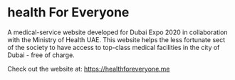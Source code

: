 # health For Everyone
A medical-service website developed for Dubai Expo 2020 in collaboration with the Ministry of Health UAE. This website helps the less fortunate sect of the society to have access to top-class medical facilities in the city of Dubai - free of charge.

Check out the website at: https://healthforeveryone.me
